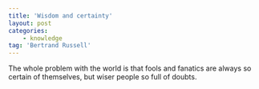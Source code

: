 ```yaml
---
title: 'Wisdom and certainty'
layout: post
categories:
    - knowledge
tag: 'Bertrand Russell'
---
```


The whole problem with the world is that fools and fanatics are always so certain of themselves, but wiser people so full of doubts.
